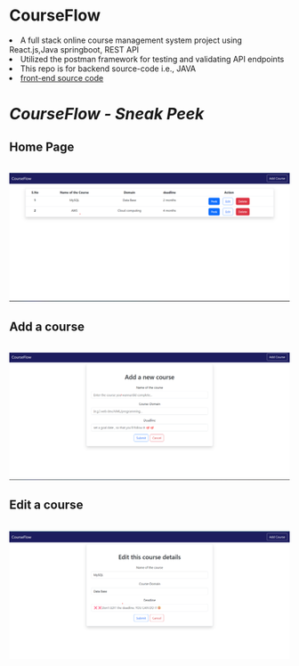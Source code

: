 <h1>CourseFlow</h1>
<li>A full stack online course management system project using React.js,Java springboot, REST API</li>
<li>Utilized the postman framework for testing and validating API endpoints</li>
<li> This repo is for backend source-code i.e., JAVA </li>
<li><a href="https://github.com/Avinash300802/front_courseflow">front-end source code<a></li>

<h1><i>CourseFlow - Sneak Peek</i> </h1>

<h2>Home Page </h2><br>
<img src="https://github.com/Avinash300802/CourseFlow/blob/main/home%20page.png">

<h2>Add a course </h2><br>
<img src="https://github.com/Avinash300802/CourseFlow/blob/main/Add%20a%20course.png">

<h2> Edit a course </h2><br>
<img src="https://github.com/Avinash300802/CourseFlow/blob/main/edit%20this%20course.png">
